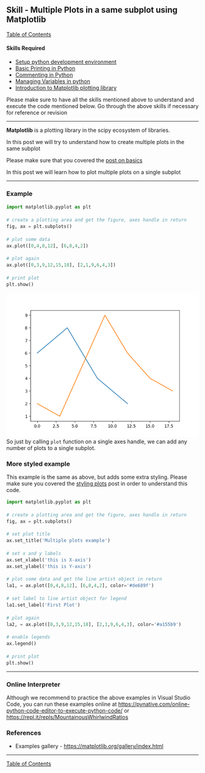 ## Skill - Multiple Plots in a same subplot using Matplotlib
[Table of Contents](https://nagasudhir.blogspot.com/2020/04/taming-python-table-of-contents.html)

#### Skills Required
* [Setup python development environment](https://nagasudhir.blogspot.com/2020/04/setup-python-development-environment_14.html)
* [Basic Printing in Python](https://nagasudhir.blogspot.com/2020/04/basic-printing-in-python.html)
* [Commenting in Python](https://nagasudhir.blogspot.com/2020/04/comments-in-python.html)
* [Managing Variables in python](https://nagasudhir.blogspot.com/2020/04/managing-variables-in-python.html)
* [Introduction to Matplotlib plotting library](https://nagasudhir.blogspot.com/2020/05/intro-to-matplotlib.html)

Please make sure to have all the skills mentioned above to understand and execute the code mentioned below. Go through the above skills if necessary for reference or revision
<hr/>

**Matplotlib** is a plotting library in the scipy ecosystem of libraries.

In this post we will try to understand how to create multiple plots in the same subplot

Please make sure that you covered the [post on basics](https://nagasudhir.blogspot.com/2020/05/intro-to-matplotlib.html)

In this post we will learn how to plot multiple plots on a single subplot

<hr/>

### Example
```python
import matplotlib.pyplot as plt

# create a plotting area and get the figure, axes handle in return
fig, ax = plt.subplots()

# plot some data
ax.plot([0,4,8,12], [6,8,4,2])

# plot again
ax.plot([0,3,9,12,15,18], [2,1,9,6,4,3])

# print plot
plt.show()
```
![basic multiple plots output](https://github.com/nagasudhirpulla/taming_python/raw/master/blog/skills/assets/img/basic_multiple_plots.png)
So just by calling `plot` function on a single axes handle, we can add any number of plots to a single subplot.

### More styled example
This example is the same as above, but adds some extra styling.
Please make sure you covered the [styling plots](https://nagasudhir.blogspot.com/2020/05/styling-matplotlib-plots.html) post in order to understand this code.
```python
import matplotlib.pyplot as plt

# create a plotting area and get the figure, axes handle in return
fig, ax = plt.subplots()

# set plot title
ax.set_title('Multiple plots example')

# set x and y labels
ax.set_xlabel('this is X-axis')
ax.set_ylabel('this is Y-axis')

# plot some data and get the line artist object in return
la1, = ax.plot([0,4,8,12], [6,8,4,2], color='#de689f')

# set label to line artist object for legend
la1.set_label('First Plot')

# plot again
la2, = ax.plot([0,3,9,12,15,18], [2,1,9,6,4,3], color='#a155b9')

# enable legends
ax.legend()

# print plot
plt.show()
```

<hr/>

### Online Interpreter
Although we recommend to practice the above examples in Visual Studio Code, you can run these examples online at https://pynative.com/online-python-code-editor-to-execute-python-code/ or https://repl.it/repls/MountainousWhirlwindRatios

### References
* Examples gallery - https://matplotlib.org/gallery/index.html

<hr/>

[Table of Contents](https://nagasudhir.blogspot.com/2020/04/taming-python-table-of-contents.html)



<!--stackedit_data:
eyJwcm9wZXJ0aWVzIjoidGl0bGU6IE11bHRpcGxlIFBsb3RzIG
luIGEgc2FtZSBzdWJwbG90IHVzaW5nIE1hdHBsb3RsaWJcbmF1
dGhvcjogTmFnYXN1ZGhpciBQdWxsYVxuZGF0ZTogJzIwMjAtMD
UtMDknXG50YWdzOiAncHl0aG9uLCBsZWFybmluZywgdHV0b3Jp
YWwsIHRhbWluZ19weXRob25fc2tpbGwnXG5jYXRlZ29yaWVzOi
B0YW1pbmdfcHl0aG9uX3NraWxsXG4iLCJoaXN0b3J5IjpbNzcx
NDIwOTcwLC0xNjkzODc3MjkyXX0=
-->